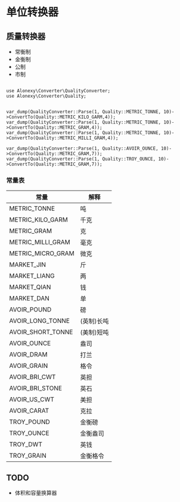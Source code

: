 # 单位转换器

## 质量转换器
- 常衡制
- 金衡制
- 公制
- 市制

```

use Alonexy\Converter\QualityConverter;
use Alonexy\Converter\Quality;


var_dump(QualityConverter::Parse(1, Quality::METRIC_TONNE, 10)->ConvertTo(Quality::METRIC_KILO_GARM,4));
var_dump(QualityConverter::Parse(1, Quality::METRIC_TONNE, 10)->ConvertTo(Quality::METRIC_GRAM,4));
var_dump(QualityConverter::Parse(1, Quality::METRIC_TONNE, 10)->ConvertTo(Quality::METRIC_MILLI_GRAM,4));

var_dump(QualityConverter::Parse(1, Quality::AVOIR_OUNCE, 10)->ConvertTo(Quality::METRIC_GRAM,7));
var_dump(QualityConverter::Parse(1, Quality::TROY_OUNCE, 10)->ConvertTo(Quality::METRIC_GRAM,7));
```
### 常量表
|  常量   | 解释  |
|  ----  | ----  |
| METRIC_TONNE  | 吨 |
| METRIC_KILO_GARM  | 千克 |
| METRIC_GRAM  | 克 |
| METRIC_MILLI_GRAM  | 毫克 |
| METRIC_MICRO_GRAM  | 微克 |
| MARKET_JIN  | 斤 |
| MARKET_LIANG  | 两 |
| MARKET_QIAN  | 钱 |
| MARKET_DAN  | 单 |
| AVOIR_POUND | 磅 |
| AVOIR_LONG_TONNE | (英制)长吨 |
| AVOIR_SHORT_TONNE | (美制)短吨 |
| AVOIR_OUNCE  | 盎司 |
| AVOIR_DRAM  | 打兰 |
| AVOIR_GRAIN | 格令 |
| AVOIR_BRI_CWT | 英担 |
| AVOIR_BRI_STONE  | 英石 |
| AVOIR_US_CWT | 美担 |
| AVOIR_CARAT | 克拉 |
| TROY_POUND | 金衡磅 |
| TROY_OUNCE | 金衡盎司 |
| TROY_DWT |  英钱|
| TROY_GRAIN | 金衡格令 |


## TODO

- 体积和容量换算器
